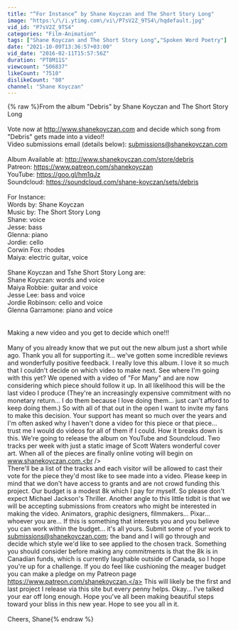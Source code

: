 ```yaml
---
title: "“For Instance” by Shane Koyczan and The Short Story Long"
image: "https:\/\/i.ytimg.com\/vi\/P7sV2Z_9TS4\/hqdefault.jpg"
vid_id: "P7sV2Z_9TS4"
categories: "Film-Animation"
tags: ["Shane Koyczan and The Short Story Long","Spoken Word Poetry"]
date: "2021-10-09T13:36:57+03:00"
vid_date: "2016-02-11T15:57:56Z"
duration: "PT8M11S"
viewcount: "506837"
likeCount: "7510"
dislikeCount: "80"
channel: "Shane Koyczan"
---
```

{% raw %}From the album &quot;Debris&quot; by Shane Koyczan and The Short Story Long<br /><br />Vote now at <a rel="nofollow" target="blank" href="http://www.shanekoyczan.com">http://www.shanekoyczan.com</a> and decide which song from &quot;Debris&quot; gets made into a video!!<br />Video submissions email (details below): submissions@shanekoyczan.com<br /><br />Album Available at: <a rel="nofollow" target="blank" href="http://www.shanekoyczan.com/store/debris">http://www.shanekoyczan.com/store/debris</a><br />Patreon: <a rel="nofollow" target="blank" href="https://www.patreon.com/shanekoyczan">https://www.patreon.com/shanekoyczan</a><br />YouTube: <a rel="nofollow" target="blank" href="https://goo.gl/hm1qJz">https://goo.gl/hm1qJz</a><br />Soundcloud: <a rel="nofollow" target="blank" href="https://soundcloud.com/shane-koyczan/sets/debris">https://soundcloud.com/shane-koyczan/sets/debris</a><br /><br />For Instance:<br />Words by: Shane Koyczan <br />Music by: The Short Story Long<br />Shane: voice<br />Jesse: bass<br />Glenna: piano<br />Jordie: cello<br />Corwin Fox: rhodes<br />Maiya: electric guitar, voice<br /><br />Shane Koyczan and Tshe Short Story Long are:<br />Shane Koyczan: words and voice<br />Maiya Robbie: guitar and voice<br />Jesse Lee: bass and voice<br />Jordie Robinson: cello and voice<br />Glenna Garramone: piano and voice<br /><br /><br />Making a new video and you get to decide which one!!!<br /><br />  Many of you already know that we put out the new album just a short while ago. Thank you all for supporting it... we've gotten some incredible reviews and wonderfully positive feedback. I really love this album. I love it so much that I couldn't decide on which video to make next. See where I'm going with this yet? We opened with a video of &quot;For Many&quot; and are now considering which piece should follow it up. In all likelihood this will be the last video I produce (They're an increasingly expensive commitment with no monetary return... I do them because I love doing them... just can't afford to keep doing them.) So with all of that out in the open I want to invite my fans to make this decision. Your support has meant so much over the years and I'm often asked why I haven't done a video for this piece or that piece... trust me I would do videos for all of them if I could. How it breaks down is this. We're going to release the album on YouTube and Soundcloud. Two tracks per week with just a static image of Scott Waters wonderful cover art. When all of the pieces are finally online voting will begin on www.shanekoyczan.com.<br /><br />There'll be a list of the tracks and each visitor will be allowed to cast their vote for the piece they'd most like to see made into a video. Please keep in mind that we don't have access to grants and are not crowd funding this project. Our budget is a modest 8k which I pay for myself. So please don't expect Michael Jackson's Thriller. Another angle to this little tidbit is that we will be accepting submissions from creators who might be interested in making the video. Animators, graphic designers, filmmakers... Pixar... whoever you are... If this is something that interests you and you believe you can work within the budget... it's all yours. Submit some of your work to submissions@shanekoyczan.com; the band and I will go through and decide which style we'd like to see applied to the chosen track. Something you should consider before making any commitments is that the 8k is in Canadian funds, which is currently laughable outside of Canada, so I hope you're up for a challenge. If you do feel like cushioning the meager budget you can make a pledge on my Patreon page <a rel="nofollow" target="blank" href="https://www.patreon.com/shanekoyczan.">https://www.patreon.com/shanekoyczan.</a> This will likely be the first and last project I release via this site but every penny helps. Okay... I've talked your ear off long enough. Hope you've all been making beautiful steps toward your bliss in this new year. Hope to see you all in it.<br /><br />Cheers, Shane{% endraw %}
